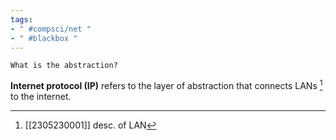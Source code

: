```yaml
---
tags:
- " #compsci/net "
- " #blackbox "
---
```


```ad-help
What is the abstraction?
```

**Internet protocol (IP)** refers to the layer of abstraction that connects LANs [^1] to the internet.  <!--SR:!2024-04-17,218,270-->

[^1]: [[2305230001]] desc. of LAN